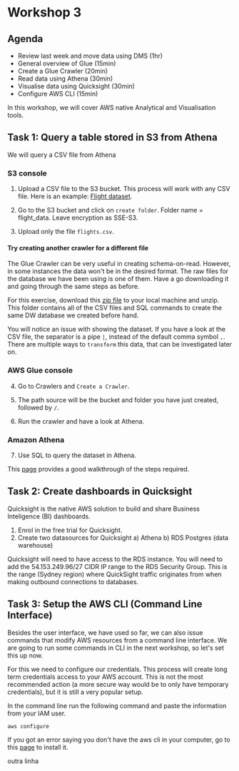 # Workshop 3

## Agenda

- Review last week and move data using DMS (1hr)
- General overview of Glue (15min)
- Create a Glue Crawler (20min)
- Read data using Athena (30min)
- Visualise data using Quicksight (30min)
- Configure AWS CLI (15min)


In this workshop, we will cover AWS native Analytical and Visualisation tools.

## Task 1: Query a table stored in S3 from Athena

We will query a CSV file from Athena

### S3 console
1) Upload a CSV file to the S3 bucket. This process will work with any CSV file. Here is an example: [Flight dataset](/files/flights.csv).

2) Go to the S3 bucket and click on `create folder`. Folder name = flight_data. Leave encryption as SSE-S3.

3) Upload only the file `flights.csv`.


#### Try creating another crawler for a different file
The Glue Crawler can be very useful in creating schema-on-read. However, in some instances the data won't be in the desired format. The raw files for the database we have been using is one of them. Have a go downloading it and going through the same steps as before.

For this exercise, download this [zip file](https://github.com/Microsoft/sql-server-samples/releases/download/adventureworks/AdventureWorksDW-data-warehouse-install-script.zip) to your local machine and unzip. This folder contains all of the CSV files and SQL commands to create the same DW database we created before hand.

You will notice an issue with showing the dataset. If you have a look at the CSV file, the separator is a pipe `|`, instead of the default comma symbol `,`. There are multiple ways to `transform` this data, that can be investigated later on. 


### AWS Glue console
4) Go to Crawlers and `Create a Crawler`.

5) The path source will be the bucket and folder you have just created, followed by `/`.

6) Run the crawler and have a look at Athena. 

### Amazon Athena
7) Use SQL to query the dataset in Athena.


This [page](https://awstip.com/querying-data-from-s3-using-aws-athena-18a41d061d94) provides a good walkthrough of the steps required.


## Task 2: Create dashboards in Quicksight

Quicksight is the native AWS solution to build and share Business Inteligence (BI) dashboards.

1) Enrol in the free trial for Quicksight.
2) Create two datasources for Quicksight
    a) Athena
    b) RDS Postgres (data warehouse)

Quicksight will need to have access to the RDS instance. You will need to add the 54.153.249.96/27 CIDR IP range to the RDS Security Group. This is the range (Sydney region) where QuickSight traffic originates from when making outbound connections to databases.


## Task 3: Setup the AWS CLI (Command Line Interface)

Besides the user interface, we have used so far, we can also issue commands that modify AWS resources from a command line interface. We are going to run some commands in CLI in the next workshop, so let's set this up now. 

For this we need to configure our credentials. This process will create long term credentials access to your AWS account. This is not the most recommended action (a more secure way would be to only have temporary credentials), but it is still a very popular setup.

In the command line run the following command and paste the information from your IAM user. 

```
aws configure
```

If you got an error saying you don't have the aws cli in your computer, go to this [page](https://docs.aws.amazon.com/cli/latest/userguide/getting-started-install.html) to install it.

outra linha